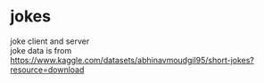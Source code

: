 # jokes
joke client and server <br>
joke data is from https://www.kaggle.com/datasets/abhinavmoudgil95/short-jokes?resource=download
